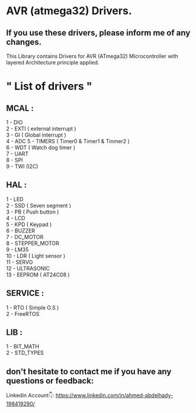 # AVR (atmega32) Drivers.

## If you use these drivers, please inform me of any changes.

This Library contains Drivers for AVR (ATmega32) Microcontroller with layered Architecture principle applied.

# " List of drivers "

## MCAL :

1 - DIO <br />
2 - EXTI     ( external interrupt ) <br />
3 - GI       ( Global interrupt ) <br />
4 - ADC
5 - TIMERS   ( Timer0 & Timer1 & Tinmer2 ) <br />
6 - WDT      ( Watch dog timer ) <br />
7 - UART <br />
8 - SPI <br />
9 - TWI      (I2C) <br />

## HAL :

1 - LED <br />
2 - SSD     ( Seven segment ) <br />
3 - PB      ( Push button ) <br />
4 - LCD <br />
5 - KPD     ( Keypad ) <br />
6 - BUZZER <br />
7 - DC_MOTOR <br />
8 - STEPPER_MOTOR <br />
9 - LM35 <br />
10 - LDR    ( Light sensor ) <br />
11 - SERVO <br />
12 - ULTRASONIC <br />
13 - EEPROM ( AT24C08 ) <br />

## SERVICE :

1 - RTO ( Simple O.S ) <br />
2 - FreeRTOS <br />

## LIB :

1 - BIT_MATH <br />
2 - STD_TYPES <br />

## don't hesitate to contact me if you have any questions or feedback:
Linkedin Account👇: https://www.linkedin.com/in/ahmed-abdelhady-198419290/
